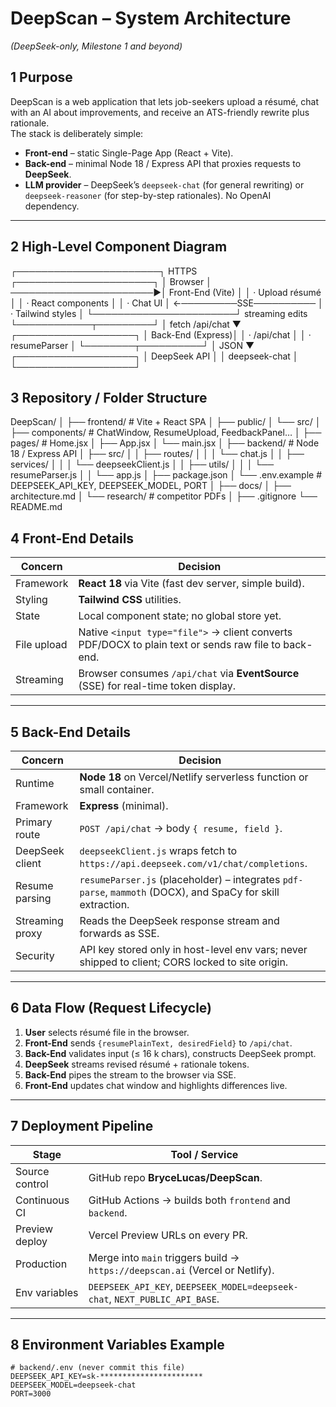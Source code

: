 # DeepScan – System Architecture  
*(DeepSeek-only, Milestone 1 and beyond)*  

## 1  Purpose  
DeepScan is a web application that lets job-seekers upload a résumé, chat with an AI about improvements, and receive an ATS-friendly rewrite plus rationale.  
The stack is deliberately simple:

* **Front-end** – static Single-Page App (React + Vite).  
* **Back-end** – minimal Node 18 / Express API that proxies requests to **DeepSeek**.  
* **LLM provider** – DeepSeek’s `deepseek-chat` (for general rewriting) or `deepseek-reasoner` (for step-by-step rationales).  No OpenAI dependency.

---

## 2  High-Level Component Diagram
┌───────────────────────┐ HTTPS ┌──────────────────────┐
│ Browser │ ───────────────────────▶│ Front-End (Vite) │
│ · Upload résumé │ │ · React components │
│ · Chat UI │ ←─────────SSE────────── │ · Tailwind styles │
└───────────────────────┘ streaming edits └────────────┬─────────┘
│ fetch /api/chat
▼
┌───────────────────┐
│ Back-End (Express)│
│ · /api/chat │
│ · resumeParser │
└────────┬──────────┘
│ JSON
▼
┌───────────────────┐
│ DeepSeek API │
│ deepseek-chat │
└───────────────────┘
## 3  Repository / Folder Structure
DeepScan/
│
├── frontend/ # Vite + React SPA
│ ├── public/
│ └── src/
│ ├── components/ # ChatWindow, ResumeUpload, FeedbackPanel…
│ ├── pages/ # Home.jsx
│ ├── App.jsx
│ └── main.jsx
│
├── backend/ # Node 18 / Express API
│ ├── src/
│ │ ├── routes/
│ │ │ └── chat.js
│ │ ├── services/
│ │ │ └── deepseekClient.js
│ │ ├── utils/
│ │ │ └── resumeParser.js
│ │ └── app.js
│ ├── package.json
│ └── .env.example # DEEPSEEK_API_KEY, DEEPSEEK_MODEL, PORT
│
├── docs/
│ ├── architecture.md
│ └── research/ # competitor PDFs
│
├── .gitignore
└── README.md

## 4  Front-End Details  

| Concern     | Decision |
|-------------|----------|
| Framework   | **React 18** via Vite (fast dev server, simple build). |
| Styling     | **Tailwind CSS** utilities. |
| State       | Local component state; no global store yet. |
| File upload | Native `<input type="file">` → client converts PDF/DOCX to plain text or sends raw file to back-end. |
| Streaming   | Browser consumes `/api/chat` via **EventSource** (SSE) for real-time token display. |

---

## 5  Back-End Details  

| Concern          | Decision |
|------------------|----------|
| Runtime          | **Node 18** on Vercel/Netlify serverless function or small container. |
| Framework        | **Express** (minimal). |
| Primary route    | `POST /api/chat` → body `{ resume, field }`. |
| DeepSeek client  | `deepseekClient.js` wraps fetch to `https://api.deepseek.com/v1/chat/completions`. |
| Resume parsing   | `resumeParser.js` (placeholder) – integrates `pdf-parse`, `mammoth` (DOCX), and SpaCy for skill extraction. |
| Streaming proxy  | Reads the DeepSeek response stream and forwards as SSE. |
| Security         | API key stored only in host-level env vars; never shipped to client; CORS locked to site origin. |

---

## 6  Data Flow (Request Lifecycle)

1. **User** selects résumé file in the browser.  
2. **Front-End** sends `{resumePlainText, desiredField}` to `/api/chat`.  
3. **Back-End** validates input (≤ 16 k chars), constructs DeepSeek prompt.  
4. **DeepSeek** streams revised résumé + rationale tokens.  
5. **Back-End** pipes the stream to the browser via SSE.  
6. **Front-End** updates chat window and highlights differences live.

---

## 7  Deployment Pipeline  

| Stage            | Tool / Service |
|------------------|----------------|
| Source control   | GitHub repo **BryceLucas/DeepScan**. |
| Continuous CI    | GitHub Actions → builds both `frontend` and `backend`. |
| Preview deploy   | Vercel Preview URLs on every PR. |
| Production       | Merge into `main` triggers build → `https://deepscan.ai` (Vercel or Netlify). |
| Env variables    | `DEEPSEEK_API_KEY`, `DEEPSEEK_MODEL=deepseek-chat`, `NEXT_PUBLIC_API_BASE`. |

---

## 8  Environment Variables Example
```env
# backend/.env (never commit this file)
DEEPSEEK_API_KEY=sk-***********************
DEEPSEEK_MODEL=deepseek-chat
PORT=3000
